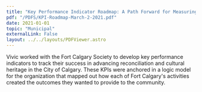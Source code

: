 ```yaml
---
title: "Key Performance Indicator Roadmap: A Path Forward for Measuring Fort Calgary's Impact"
pdf: "/PDFS/KPI-Roadmap-March-2-2021.pdf"
date: 2021-01-01
topic: "Municipal"
externalLink: False
layout: ../../layouts/PDFViewer.astro
---
```


Vivic worked with the Fort Calgary Society to develop key performance indicators to
track their success in advancing reconciliation and cultural heritage in the City
of Calgary. These KPIs were anchored in a logic model for the organization that mapped
out how each of Fort Calgary's activities created the outcomes they wanted to provide
to the community.
